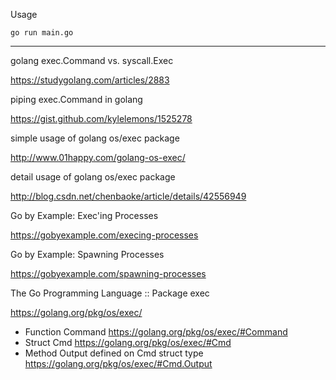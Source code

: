 Usage

```
go run main.go
```

---

golang exec.Command vs. syscall.Exec

https://studygolang.com/articles/2883

piping exec.Command in golang

https://gist.github.com/kylelemons/1525278

simple usage of golang os/exec package

http://www.01happy.com/golang-os-exec/

detail usage of golang os/exec package

http://blog.csdn.net/chenbaoke/article/details/42556949

Go by Example: Exec'ing Processes

https://gobyexample.com/execing-processes

Go by Example: Spawning Processes

https://gobyexample.com/spawning-processes

The Go Programming Language :: Package exec

https://golang.org/pkg/os/exec/

* Function Command https://golang.org/pkg/os/exec/#Command
* Struct Cmd https://golang.org/pkg/os/exec/#Cmd 
* Method Output defined on Cmd struct type https://golang.org/pkg/os/exec/#Cmd.Output
